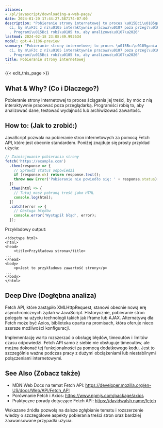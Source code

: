 ```yaml
---
aliases:
- /pl/javascript/downloading-a-web-page/
date: 2024-01-20 17:44:27.587174-07:00
description: "Pobieranie strony internetowej to proces \u015Bci\u0105gania jej tre\u015B\
  ci, by m\xF3c z ni\u0105 interaktywnie pracowa\u0107 poza przegl\u0105dark\u0105\
  . Programi\u015Bci robi\u0105 to, aby analizowa\u0107\u2026"
lastmod: 2024-02-18 23:08:49.992634
model: gpt-4-1106-preview
summary: "Pobieranie strony internetowej to proces \u015Bci\u0105gania jej tre\u015B\
  ci, by m\xF3c z ni\u0105 interaktywnie pracowa\u0107 poza przegl\u0105dark\u0105\
  . Programi\u015Bci robi\u0105 to, aby analizowa\u0107\u2026"
title: Pobieranie strony internetowej
---
```


{{< edit_this_page >}}

## What & Why? (Co i Dlaczego?)
Pobieranie strony internetowej to proces ściągania jej treści, by móc z nią interaktywnie pracować poza przeglądarką. Programiści robią to, aby analizować dane, testować wydajność lub archiwizować zawartość.

## How to: (Jak to zrobić:)
JavaScript pozwala na pobieranie stron internetowych za pomocą Fetch API, które jest obecnie standardem. Poniżej znajduje się prosty przykład użycia:

```javascript
// Zainicjowanie pobierania strony
fetch('https://example.com')
  .then(response => {
    // Sprawdź status odpowiedzi
    if (response.ok) return response.text();
    throw new Error('Pobieranie nie powiodło się: ' + response.status);
  })
  .then(html => {
    // Tutaj masz pobraną treść jako HTML
    console.log(html);
  })
  .catch(error => {
    // Obsługa błędów
    console.error('Wystąpił błąd', error);
  });
```

Przykładowy output:

```
<!doctype html>
<html>
<head>
    <title>Przykładowa strona</title>
...
</head>
<body>
    <p>Jest to przykładowa zawartość strony</p>
...
</body>
</html>
```

## Deep Dive (Dogłębna analiza)
Fetch API, które zastąpiło XMLHttpRequest, stanowi obecnie nową erę asynchronicznych żądań w JavaScript. Historycznie, pobieranie stron polegało na użyciu technologii takich jak iframe lub AJAX. Alternatywą dla Fetch może być Axios, biblioteka oparta na promisach, która oferuje nieco szersze możliwości konfiguracji.

Implementację warto rozszerzać o obsługę błędów, timeoutów i limitów czasu odpowiedzi. Fetch API samo z siebie nie obsługuje timeoutów, ale można dokonać tej funkcjonalności za pomocą dodatkowego kodu. Jest to szczególnie ważne podczas pracy z dużymi obciążeniami lub niestabilnymi połączeniami internetowymi.

## See Also (Zobacz także)
- MDN Web Docs na temat Fetch API: https://developer.mozilla.org/en-US/docs/Web/API/Fetch_API
- Porównanie Fetch i Axios: https://www.npmjs.com/package/axios
- Praktyczne porady dotyczące Fetch API: https://davidwalsh.name/fetch

Wskazane źródła pozwolą na dalsze zgłębianie tematu i rozszerzenie wiedzy o szczegółowe aspekty pobierania treści stron oraz bardziej zaawansowane przypadki użycia.
